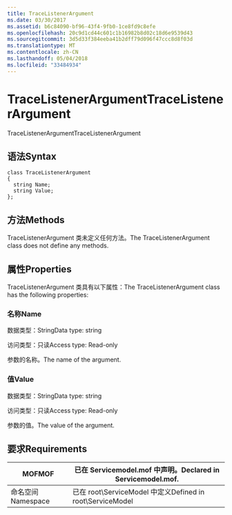 ```yaml
---
title: TraceListenerArgument
ms.date: 03/30/2017
ms.assetid: b6c84090-bf96-43f4-9fb0-1ce8fd9c8efe
ms.openlocfilehash: 20c9d1cd44c601c1b16982b8d02c18d6e9539d43
ms.sourcegitcommit: 3d5d33f384eeba41b2dff79d096f47ccc8d8f03d
ms.translationtype: MT
ms.contentlocale: zh-CN
ms.lasthandoff: 05/04/2018
ms.locfileid: "33484934"
---
```

# <a name="tracelistenerargument"></a><span data-ttu-id="fa98f-102">TraceListenerArgument</span><span class="sxs-lookup"><span data-stu-id="fa98f-102">TraceListenerArgument</span></span>
<span data-ttu-id="fa98f-103">TraceListenerArgument</span><span class="sxs-lookup"><span data-stu-id="fa98f-103">TraceListenerArgument</span></span>  
  
## <a name="syntax"></a><span data-ttu-id="fa98f-104">语法</span><span class="sxs-lookup"><span data-stu-id="fa98f-104">Syntax</span></span>  
  
```  
class TraceListenerArgument  
{  
  string Name;  
  string Value;  
};  
```  
  
## <a name="methods"></a><span data-ttu-id="fa98f-105">方法</span><span class="sxs-lookup"><span data-stu-id="fa98f-105">Methods</span></span>  
 <span data-ttu-id="fa98f-106">TraceListenerArgument 类未定义任何方法。</span><span class="sxs-lookup"><span data-stu-id="fa98f-106">The TraceListenerArgument class does not define any methods.</span></span>  
  
## <a name="properties"></a><span data-ttu-id="fa98f-107">属性</span><span class="sxs-lookup"><span data-stu-id="fa98f-107">Properties</span></span>  
 <span data-ttu-id="fa98f-108">TraceListenerArgument 类具有以下属性：</span><span class="sxs-lookup"><span data-stu-id="fa98f-108">The TraceListenerArgument class has the following properties:</span></span>  
  
### <a name="name"></a><span data-ttu-id="fa98f-109">名称</span><span class="sxs-lookup"><span data-stu-id="fa98f-109">Name</span></span>  
 <span data-ttu-id="fa98f-110">数据类型：String</span><span class="sxs-lookup"><span data-stu-id="fa98f-110">Data type: string</span></span>  
  
 <span data-ttu-id="fa98f-111">访问类型：只读</span><span class="sxs-lookup"><span data-stu-id="fa98f-111">Access type: Read-only</span></span>  
  
 <span data-ttu-id="fa98f-112">参数的名称。</span><span class="sxs-lookup"><span data-stu-id="fa98f-112">The name of the argument.</span></span>  
  
### <a name="value"></a><span data-ttu-id="fa98f-113">值</span><span class="sxs-lookup"><span data-stu-id="fa98f-113">Value</span></span>  
 <span data-ttu-id="fa98f-114">数据类型：String</span><span class="sxs-lookup"><span data-stu-id="fa98f-114">Data type: string</span></span>  
  
 <span data-ttu-id="fa98f-115">访问类型：只读</span><span class="sxs-lookup"><span data-stu-id="fa98f-115">Access type: Read-only</span></span>  
  
 <span data-ttu-id="fa98f-116">参数的值。</span><span class="sxs-lookup"><span data-stu-id="fa98f-116">The value of the argument.</span></span>  
  
## <a name="requirements"></a><span data-ttu-id="fa98f-117">要求</span><span class="sxs-lookup"><span data-stu-id="fa98f-117">Requirements</span></span>  
  
|<span data-ttu-id="fa98f-118">MOF</span><span class="sxs-lookup"><span data-stu-id="fa98f-118">MOF</span></span>|<span data-ttu-id="fa98f-119">已在 Servicemodel.mof 中声明。</span><span class="sxs-lookup"><span data-stu-id="fa98f-119">Declared in Servicemodel.mof.</span></span>|  
|---------|-----------------------------------|  
|<span data-ttu-id="fa98f-120">命名空间</span><span class="sxs-lookup"><span data-stu-id="fa98f-120">Namespace</span></span>|<span data-ttu-id="fa98f-121">已在 root\ServiceModel 中定义</span><span class="sxs-lookup"><span data-stu-id="fa98f-121">Defined in root\ServiceModel</span></span>|
